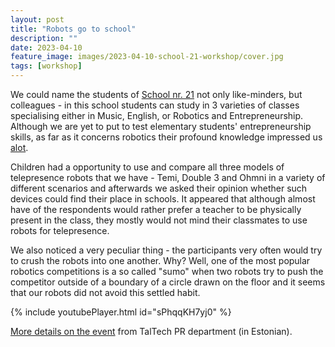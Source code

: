```yaml
---
layout: post
title: "Robots go to school"
description: ""
date: 2023-04-10
feature_image: images/2023-04-10-school-21-workshop/cover.jpg
tags: [workshop]
---
```


We could name the students of [School nr. 21](https://21k.ee/en/) not only like-minders, but colleagues - in this school students can study in 3 varieties  of classes specialising either in Music, English, or Robotics and Entrepreneurship. Although we are yet to put to test elementary students' entrepreneurship skills, as far as it concerns robotics their profound knowledge impressed us [alot](https://alotisnotaword.info/media/alot.jpg). 

Children had a opportunity to use and compare all three models of telepresence robots that we have - Temi, Double 3 and Ohmni in a variety of different scenarios and afterwards we asked their opinion whether such devices could find their place in schools. It appeared that although almost have of the respondents would rather prefer a teacher to be physically present in the class, they mostly would not mind their classmates to use robots for telepresence.

We also noticed a very peculiar thing <!--more--> - the participants very often would try to crush the robots into one another. Why? Well, one of the most popular robotics competitions is a so called "sumo" when two robots try to push the competitor outside of a boundary of a circle drawn on the floor and it seems that our robots did not avoid this settled habit.

{% include youtubePlayer.html id="sPhqqKH7yj0" %}

[More details on the event](https://taltech.ee/uudised/mitusada-pohikooli-opilast-tutvusid-telerobotitega) from TalTech PR department (in Estonian).


